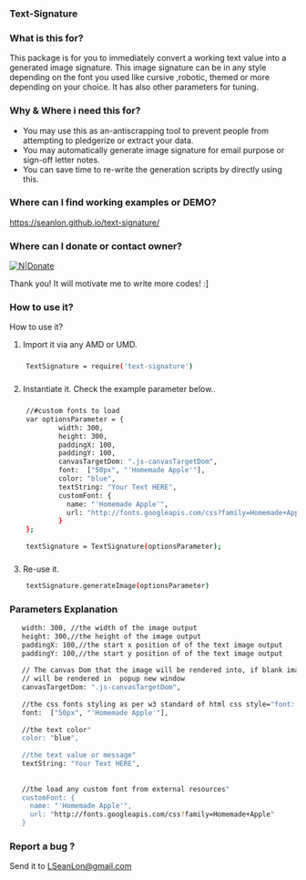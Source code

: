 

### Text-Signature

### What is this for? 


This package is for you to immediately convert a working  text value into a generated image signature.
This image signature can be in any style depending on the font you used like cursive ,robotic, themed or more depending on your choice. It has also other parameters for tuning.


### Why & Where i need this for?  

*  You may use this as an-antiscrapping tool to prevent people from attempting to pledgerize or extract your data.
*  You may automatically generate image signature for email purpose or sign-off letter notes.
* You can save time to re-write the generation scripts by directly using this.

###   Where can I find working examples or DEMO?
https://seanlon.github.io/text-signature/

###   Where can I donate or contact owner?

[![N|Donate](https://www.paypalobjects.com/webstatic/mktg/logo/PP_AcceptanceMarkTray-NoDiscover_243x40.png)](https://www.paypal.com/cgi-bin/webscr?cmd=_s-xclick&hosted_button_id=GYS2WN8WXLPC4)

Thank you! It will motivate me to write more codes! :]


###   How to use it?
How to use it?


1) Import it via any AMD or UMD.

###    
```sh
    TextSignature = require('text-signature')
``` 

###  
2) Instantiate it. Check the example parameter below..

###    
```sh  
    //#custom fonts to load 
    var optionsParameter = {
            width: 300,
            height: 300,
            paddingX: 100,
            paddingY: 100,
            canvasTargetDom: ".js-canvasTargetDom",
            font:  ["50px", "'Homemade Apple'"],
            color: "blue",
            textString: "Your Text HERE",
            customFont: { 
              name: "'Homemade Apple'", 
              url: "http://fonts.googleapis.com/css?family=Homemade+Apple"  
            }
    };
    
    textSignature = TextSignature(optionsParameter);
``` 

###  
3) Re-use it.
```sh
    textSignature.generateImage(optionsParameter)
```  



###   Parameters Explanation
 ```sh 
    width: 300, //the width of the image output
    height: 300,//the height of the image output
    paddingX: 100,//the start x position of of the text image output
    paddingY: 100,//the start y position of of the text image output
    
    // The canvas Dom that the image will be rendered into, if blank image
    // will be rendered in  popup new window
    canvasTargetDom: ".js-canvasTargetDom",
    
    //the css fonts styling as per w3 standard of html css style="font: .."
    font:  ["50px", "'Homemade Apple'"],
    
    //the text color"
    color: "blue",
    
    //the text value or message"
    textString: "Your Text HERE",
    
    
    //the load any custom font from external resources"
    customFont: { 
      name: "'Homemade Apple'", 
      url: "http://fonts.googleapis.com/css?family=Homemade+Apple"  
    }
 
```  

###   Report a bug  ?
Send it to LSeanLon@gmail.com
 